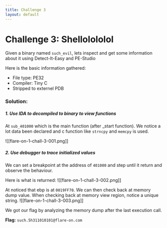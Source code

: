 ```yaml
---
title: Challenge 3
layout: default
---
```


# Challenge 3: Shellolololol

Given a binary named `such_evil`, lets inspect and get some information about it using Detect-It-Easy and PE-Studio

Here is the basic information gathered:
- File type: PE32
- Compiler: Tiny C
- Stripped to externel PDB

### Solution:
##### 1. Use IDA to decompiled to binary to view functions
At `sub_401000` which is the main function (after \_start function). We notice a lot data been declared and c function like `strncpy` and `memcpy` is used. 

![[flare-on-1-chall-3-001.png]]

##### 2. Use debugger to trace initialized values

We can set a breakpoint at the address of `401000` and step until it return and observe the behaviour. 

Here is what is returned:
![[flare-on-1-chall-3-002.png]]

At noticed that ebp is at `0019FF70`. We can then check back at memory dump value. When checking back at memory view region, notice a unique string. 
![[flare-on-1-chall-3-003.png]]

We got our flag by analyzing the memory dump after the last execution call. 

**Flag:** `such.5h311010101@flare-on.com`

